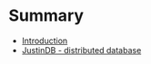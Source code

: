 # Summary

* [Introduction](README.md)
* [JustinDB - distributed database](justindb_-_distributed_database.md)

